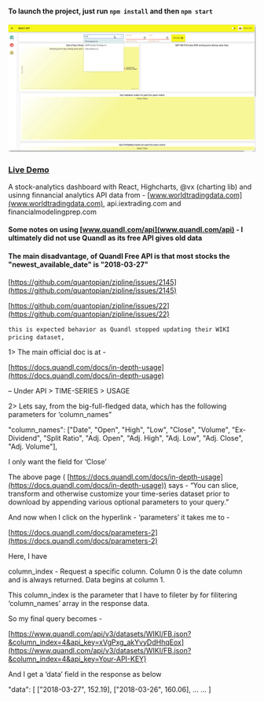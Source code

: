 #### To launch the project, just run `npm install` and then `npm start`

<img src="./Peek 2019-05-05 22-31.gif">

### [Live Demo](https://stock-analytics-dashboard.netlify.com/)

A stock-analytics dashboard with React, Highcharts, @vx (charting lib) and usinng finnancial analytics API data from - [www.worldtradingdata.com](www.worldtradingdata.com), api.iextrading.com and financialmodelingprep.com

#### Some notes on using [www.quandl.com/api](www.quandl.com/api) - I ultimately did not use Quandl as its free API gives old data

#### The main disadvantage, of Quandl Free API is that most stocks the "newest_available_date" is "2018-03-27"

[https://github.com/quantopian/zipline/issues/2145](https://github.com/quantopian/zipline/issues/2145)

[https://github.com/quantopian/zipline/issues/22](https://github.com/quantopian/zipline/issues/22)

```
this is expected behavior as Quandl stopped updating their WIKI pricing dataset,
```

1> The main official doc is at -

[https://docs.quandl.com/docs/in-depth-usage](https://docs.quandl.com/docs/in-depth-usage)

– Under API > TIME-SERIES > USAGE

2> Lets say, from the big-full-fledged data, which has the following parameters for ‘column_names”

"column_names": ["Date", "Open", "High", "Low", "Close", "Volume", "Ex-Dividend", "Split Ratio", "Adj. Open", "Adj. High", "Adj. Low", "Adj. Close", "Adj. Volume"],

I only want the field for ‘Close’

The above page ( [https://docs.quandl.com/docs/in-depth-usage](https://docs.quandl.com/docs/in-depth-usage)) says -
“You can slice, transform and otherwise customize your time-series dataset prior to download by appending various optional parameters to your query.”

And now when I click on the hyperlink - ‘parameters’ it takes me to -

[https://docs.quandl.com/docs/parameters-2](https://docs.quandl.com/docs/parameters-2)

Here, I have

column_index - Request a specific column. Column 0 is the date column and is always returned. Data begins at column 1.

This column_index is the parameter that I have to fileter by for filitering ‘column_names’ array in the response data.

So my final query becomes -

[https://www.quandl.com/api/v3/datasets/WIKI/FB.json?&column_index=4&api_key=xVgPxg_akYvyDdHhqEox](https://www.quandl.com/api/v3/datasets/WIKI/FB.json?&column_index=4&api_key=Your-API-KEY)

And I get a ‘data’ field in the response as below

"data": [
["2018-03-27", 152.19],
["2018-03-26", 160.06],
...
...
]

